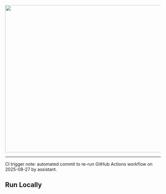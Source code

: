 <div align="center">
<img width="1200" height="475" alt="GHBanner" src="https://github.com/user-attachments/assets/0aa67016-6eaf-458a-adb2-6e31a0763ed6" />
</div>


---
CI trigger note: automated commit to re-run GitHub Actions workflow on 2025-08-27 by assistant.

## Run Locally
